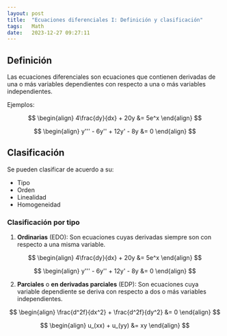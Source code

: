 ```yaml
---
layout: post
title:  "Ecuaciones diferenciales I: Definición y clasificación"
tags:   Math
date:   2023-12-27 09:27:11
---
```


## Definición

Las ecuaciones diferenciales son ecuaciones que contienen derivadas de una o más variables dependientes con respecto a una o más variables independientes.

Ejemplos:

$$
\begin{align}
4\frac{dy}{dx} + 20y &= 5e^x
\end{align}
$$

$$
\begin{align}
y''' - 6y'' + 12y' - 8y &= 0
\end{align}
$$

## Clasificación

Se pueden clasificar de acuerdo a su:
* Tipo
* Orden
* Linealidad
* Homogeneidad


### Clasificación por tipo

1. **Ordinarias** (EDO): Son ecuaciones cuyas derivadas siempre son con respecto a una misma variable.

$$
\begin{align}
4\frac{dy}{dx} + 20y &= 5e^x
\end{align}
$$

$$
\begin{align}
y''' - 6y'' + 12y' - 8y &= 0
\end{align}
$$

2. **Parciales** o **en derivadas parciales** (EDP): Son ecuaciones cuya variable dependiente se deriva con respecto a dos o más variables independientes.

$$
\begin{align}
\frac{d^2f}{dx^2} + \frac{d^2f}{dy^2} &= 0
\end{align}
$$

$$
\begin{align}
u_(xx) + u_(yy) &= xy
\end{align}
$$
